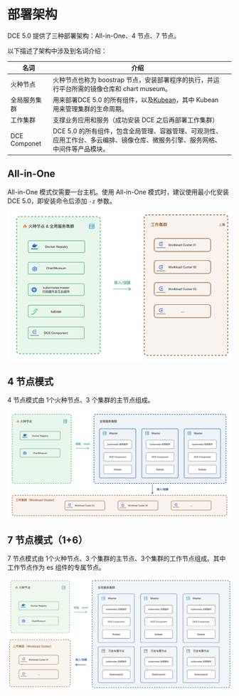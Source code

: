 # 部署架构

DCE 5.0 提供了三种部署架构：All-in-One、4 节点、7 节点。

以下描述了架构中涉及到名词介绍：

| 名词         | 介绍                                                         |      |
| ------------ | ------------------------------------------------------------ | ---- |
| 火种节点     | 火种节点也称为 boostrap 节点，安装部署程序的执行，并运行平台所需的镜像仓库和 chart museum。 |      |
| 全局服务集群 | 用来部署DCE 5.0 的所有组件，以及[Kubean](https://github.com/kubean-io/kubean)，其中 Kubean 用来管理集群的生命周期。 |      |
| 工作集群     | 支撑业务应用和服务（成功安装 DCE 之后再部署工作集群）        |      |
| DCE Componet | DCE 5.0 的所有组件，包含全局管理、容器管理、可观测性、应用工作台、多云编排、镜像仓库、微服务引擎、服务网格、中间件等产品模块。 |      |

## All-in-One

All-in-One 模式仅需要一台主机。使用 All-in-One 模式时，建议使用最小化安装 DCE 5.0，即安装命令后添加 `-z` 参数。

![allinone](../images/allinone.png)

## 4 节点模式

4 节点模式由 1个火种节点、3 个集群的主节点组成。

![four](../images/four.png)

## 7 节点模式（1+6）

7 节点模式由 1个火种节点、3 个集群的主节点、3个集群的工作节点组成。其中工作节点作为 es 组件的专属节点。

![seven](../images/seven.png)
